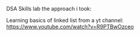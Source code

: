 
DSA Skills lab the approach i took:

Learning basics of linked list from a yt channel:
https://www.youtube.com/watch?v=R9PTBwOzceo

